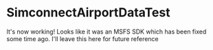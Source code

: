 # SimconnectAirportDataTest
It's now working!
Looks like it was an MSFS SDK which has been fixed some time ago.
I'll leave this here for future reference
